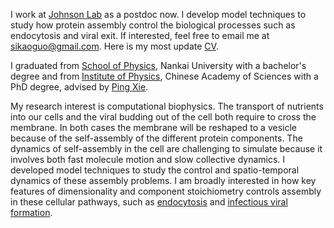I work at [Johnson Lab](https://sites.krieger.jhu.edu/johnson-lab/) as a postdoc now. I develop model techniques to study how protein assembly control the biological processes such as endocytosis and viral exit. If interested, feel free to email me at [sikaoguo@gmail.com](mailto:sikaoguo@gmail.com). Here is my most update [CV](../../docs/SikaoGuo_CV.pdf).

I graduated from [School of Physics](https://physics.nankai.edu.cn/wlxyen/main.htm), Nankai University with a bachelor's degree and from [Institute of Physics](http://english.iop.cas.cn/), Chinese Academy of Sciences with a PhD degree, advised by [Ping Xie](http://english.iop.cas.cn/pe/?id=604). 

My research interest is computational biophysics. The transport of nutrients into our cells and the viral budding out of the cell both require to cross the membrane. In both cases the membrane will be reshaped to a vesicle because of the self-assembly of the different protein components. The dynamics of self-assembly in the cell are challenging to simulate because it involves both fast molecule motion and slow collective dynamics. I developed model techniques to study the control and spatio-temporal dynamics of these assembly problems. I am broadly interested in how key features of dimensionality and component stoichiometry controls assembly in these cellular pathways, such as [endocytosis](https://journals.plos.org/ploscompbiol/article?id=10.1371/journal.pcbi.1009969) and [infectious viral formation](https://elifesciences.org/articles/84881).
